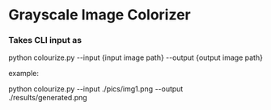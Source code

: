 # Grayscale Image Colorizer

### Takes CLI input as
python colourize.py --input {input image path} --output {output image path}

example:

python colourize.py --input ./pics/img1.png --output ./results/generated.png
